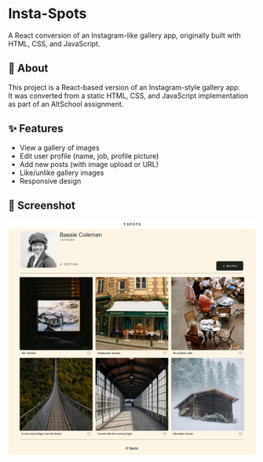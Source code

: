 # Insta-Spots
A React conversion of an Instagram-like gallery app, originally built with HTML, CSS, and JavaScript.



## 📝 About
This project is a React-based version of an Instagram-style gallery app.  
It was converted from a static HTML, CSS, and JavaScript implementation as part of an AltSchool assignment.

## ✨ Features

- View a gallery of images
- Edit user profile (name, job, profile picture)
- Add new posts (with image upload or URL)
- Like/unlike gallery images
- Responsive design

## 📸 Screenshot

![Gallery Screenshot](./screenshots/gallery.png)
